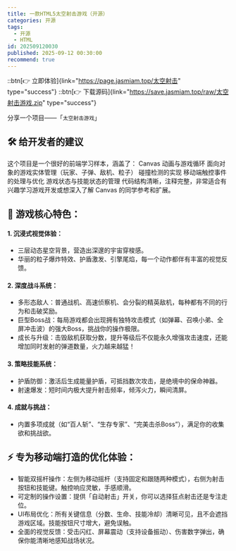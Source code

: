 ```yaml
---
title: 一款HTML5太空射击游戏（开源）
categories: 开源
tags:
  - 开源
  - HTML
id: 202509120030
published: 2025-09-12 00:30:00
recommend: true
---
```


::btn[👉 立即体验]{link="https://page.jasmiam.top/太空射击" type="success"}
::btn[👉 下载源码]{link="https://save.jasmiam.top/raw/太空射击游戏.zip" type="success"}

分享一个项目——「`太空射击游戏`」
## 🛠 给开发者的建议
这个项目是一个很好的前端学习样本，涵盖了：
Canvas 动画与游戏循环
面向对象的游戏实体管理（玩家、子弹、敌机、粒子）
碰撞检测的实现
移动端触控事件的处理与优化
游戏状态与技能状态的管理
代码结构清晰，注释完整，非常适合有兴趣学习游戏开发或想深入了解 Canvas 的同学参考和扩展。
## 🚀 游戏核心特色：
#### 1. 沉浸式视觉体验：
- 三层动态星空背景，营造出深邃的宇宙穿梭感。
- 华丽的粒子爆炸特效、护盾激发、引擎尾焰，每一个动作都伴有丰富的视觉反馈。
#### 2. 深度战斗系统：
- 多形态敌人：普通战机、高速侦察机、会分裂的精英敌机，每种都有不同的行为和击破奖励。
- 巨型Boss战：每局游戏都会出现拥有独特攻击模式（如弹幕、召唤小弟、全屏冲击波）的强大Boss，挑战你的操作极限。
- 成长与升级：击毁敌机获取分数，提升等级后不仅能永久增强攻击速度，还能增加同时发射的弹道数量，火力越来越猛！
#### 3. 策略技能系统：
- 护盾防御：激活后生成能量护盾，可抵挡数次攻击，是绝境中的保命神器。
- 射速爆发：短时间内极大提升射击频率，倾泻火力，瞬间清屏。
#### 4. 成就与挑战：
- 内置多项成就（如“百人斩”、“生存专家”、“完美击杀Boss”），满足你的收集欲和挑战欲。
## ⚡ 专为移动端打造的优化体验：
- 智能双摇杆操作：左侧为移动摇杆（支持固定和跟随两种模式），右侧为射击按钮和技能键。触控响应灵敏，手感顺滑。
- 可定制的操作设置：提供「自动射击」开关，你可以选择狂点射击还是专注走位。
- UI布局优化：所有关键信息（分数、生命、技能冷却）清晰可见，且不会遮挡游戏区域。技能按钮尺寸增大，避免误触。
- 全面的视觉反馈：受击闪红、屏幕震动（支持设备振动）、伤害数字弹出，确保你能清晰地感知战场状况。